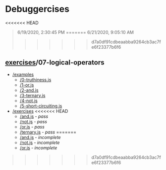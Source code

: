 # Debuggercises 

<<<<<<< HEAD
> 6/19/2020, 2:30:45 PM 
=======
> 6/21/2020, 9:05:10 AM 
>>>>>>> d7a0df91cdbeaabba9264cb3ac7fe6f23377b6f6

## [exercises](../README.md)/07-logical-operators 

- [/examples](./examples/README.md)
  - [/0-truthiness.js](./examples/README.md#0-truthinessjs)  
  - [/1-or.js](./examples/README.md#1-orjs)  
  - [/2-and.js](./examples/README.md#2-andjs)  
  - [/3-ternary.js](./examples/README.md#3-ternaryjs)  
  - [/4-not.js](./examples/README.md#4-notjs)  
  - [/5-short-circuiting.js](./examples/README.md#5-short-circuitingjs)  
- [/exercises](./exercises/README.md)
<<<<<<< HEAD
  - [/and.js](./exercises/README.md#andjs) - _pass_ 
  - [/not.js](./exercises/README.md#notjs) - _pass_ 
  - [/or.js](./exercises/README.md#orjs) - _pass_ 
  - [/ternary.js](./exercises/README.md#ternaryjs) - _pass_ 
=======
  - [/and.js](./exercises/README.md#andjs) - _incomplete_ 
  - [/not.js](./exercises/README.md#notjs) - _incomplete_ 
  - [/or.js](./exercises/README.md#orjs) - _incomplete_ 
>>>>>>> d7a0df91cdbeaabba9264cb3ac7fe6f23377b6f6
